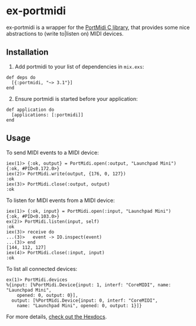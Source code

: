 # ex-portmidi

ex-portmidi is a wrapper for the [PortMidi C library](http://portmedia.sourceforge.net/portmidi/),
that provides some nice abstractions to (write to|listen on) MIDI devices.

## Installation

1. Add portmidi to your list of dependencies in `mix.exs`:
```
def deps do
  [{:portmidi, "~> 3.1"}]
end
```

2. Ensure portmidi is started before your application:
```
def application do
  [applications: [:portmidi]]
end
```

## Usage

To send MIDI events to a MIDI device:
```
iex(1)> {:ok, output} = PortMidi.open(:output, "Launchpad Mini")
{:ok, #PID<0.172.0>}
iex(2)> PortMidi.write(output, {176, 0, 127})
:ok
iex(3)> PortMidi.close(:output, output)
:ok
```

To listen for MIDI events from a MIDI device:
```
iex(1)> {:ok, input} = PortMidi.open(:input, "Launchpad Mini")
{:ok, #PID<0.103.0>}
ex(2)> PortMidi.listen(input, self)
:ok
iex(3)> receive do
...(3)>   event -> IO.inspect(event)
...(3)> end
[144, 112, 127]
iex(4)> PortMidi.close(:input, input)
:ok
```

To list all connected devices:
```
ex(1)> PortMidi.devices
%{input: [%PortMidi.Device{input: 1, interf: "CoreMIDI", name: "Launchpad Mini",
    opened: 0, output: 0}],
  output: [%PortMidi.Device{input: 0, interf: "CoreMIDI",
    name: "Launchpad Mini", opened: 0, output: 1}]}
```

For more details, [check out the Hexdocs](https://hexdocs.pm/portmidi/3.0.0/PortMidi.html).
